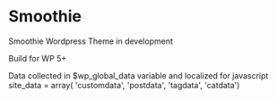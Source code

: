 # Smoothie

Smoothie Wordpress Theme in development

Build for WP 5+ 

Data collected in $wp_global_data variable and localized for javascript 
site_data = array( 'customdata', 'postdata', 'tagdata', 'catdata')
